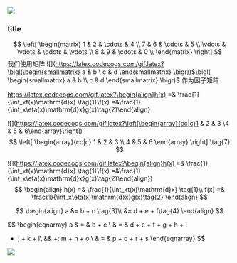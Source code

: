 ![](https://latex.codecogs.com/gif.latex?\begin{pmatrix}&space;a_{11}&space;&&space;\cdots&space;&&space;a_{1n}\\&space;\vdots&space;&&space;\ddots&space;&&space;\vdots\\&space;a_{m1}&space;&&space;\cdots&space;&&space;a_{mn}&space;\end{pmatrix})

### title
$$
\left[
\begin{matrix}
 1      & 2      & \cdots & 4      \\
 7      & 6      & \cdots & 5      \\
 \vdots & \vdots & \ddots & \vdots \\
 8      & 9      & \cdots & 0      \\
\end{matrix}
\right]
$$
我们使用矩阵 ![](https://latex.codecogs.com/gif.latex?\bigl(\begin{smallmatrix} a & b \\ c & d \end{smallmatrix} \bigr))$\bigl( \begin{smallmatrix} a & b \\ c & d \end{smallmatrix} \bigr)$ 作为因子矩阵

https://latex.codecogs.com/gif.latex?\begin{align}h(x) =& \frac{1}{\int_xt(x)\mathrm{d}x} \tag{1}\\f(x) =&\frac{1}{\int_x\eta(x)\mathrm{d}x}g(x)\tag{2}\end{align}

![](https://latex.codecogs.com/gif.latex?\left[\begin{array}{cc|c}1 & 2 & 3 \\4 & 5 & 6\end{array}\right])
$$
\left[
    \begin{array}{cc|c}
      1 & 2 & 3 \\
      4 & 5 & 6
    \end{array}
\right] \tag{7}
$$

![](https://latex.codecogs.com/gif.latex?\begin{align}h(x) =& \frac{1}{\int_xt(x)\mathrm{d}x} \tag{1}\\f(x) =&\frac{1}{\int_x\eta(x)\mathrm{d}x}g(x)\tag{2}\end{align})
$$
\begin{align}
h(x) =& \frac{1}{\int_xt(x)\mathrm{d}x} \tag{1}\\
f(x) =& \frac{1}{\int_x\eta(x)\mathrm{d}x}g(x)\tag{2}
\end{align}
$$

$$
\begin{align}
a &= b + c \tag{3}\\
  &= d + e + f\tag{4}
\end{align}
$$

$$
\begin{eqnarray}
a & = & b + c \\
& = & d + e + f + g + h + i
+ j + k + l\\
&& +\: m + n + o \\
& = & p + q + r + s
\end{eqnarray}
$$

![](https://latex.codecogs.com/gif.latex?\frac{1}{3}*\frac{1}{\sqrt{x^2&plus;y^2}})

